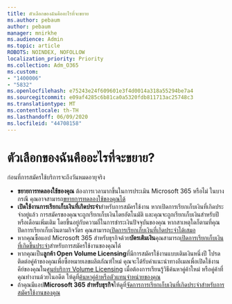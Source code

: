 ```yaml
---
title: ตัวเลือกของฉันคืออะไรที่จะขยาย
ms.author: pebaum
author: pebaum
manager: mnirkhe
ms.audience: Admin
ms.topic: article
ROBOTS: NOINDEX, NOFOLLOW
localization_priority: Priority
ms.collection: Adm_O365
ms.custom:
- "1400006"
- "5832"
ms.openlocfilehash: e75243e24f609601e3f4d0014a318a55294be7a4
ms.sourcegitcommit: e09af4285c6b81ca0a5320fdb811713ac25748c3
ms.translationtype: MT
ms.contentlocale: th-TH
ms.lasthandoff: 06/09/2020
ms.locfileid: "44708158"
---
```

# <a name="what-are-my-options-to-extend"></a>ตัวเลือกของฉันคืออะไรที่จะขยาย?

ก่อนที่การสมัครใช้บริการจะถึงวันหมดอายุจริง

- **ขยายการทดลองใช้ของคุณ**  ต้องการเวลามากขึ้นในการประเมิน Microsoft 365 หรือไม่ ในบางกรณี คุณอาจสามารถ[ขยายการทดลองใช้ของคุณได้](https://docs.microsoft.com/microsoft-365/commerce/extend-your-trial?view=o365-worldwide)  
- **เปิดใช้งานการเรียกเก็บเงินที่เกิดประจํา**สําหรับการสมัครใช้งาน หากเปิดการเรียกเก็บเงินที่เกิดประจําอยู่แล้ว การสมัครของคุณจะถูกเรียกเก็บเงินโดยอัตโนมัติ และคุณจะถูกเรียกเก็บเงินสําหรับปีหรือเดือนเพิ่มเติม โดยขึ้นอยู่กับความถี่ในการชําระเงินปัจจุบันของคุณ หากสาเหตุใดก็ตามที่คุณปิดการเรียกเก็บเงินตามกิจวัตร คุณสามารถ[เปิดการเรียกเก็บเงินที่เกิดประจําได้เสมอ](https://docs.microsoft.com/microsoft-365/commerce/subscriptions/renew-your-subscription?view=o365-worldwide)
- หากคุณซื้อแอป Microsoft 365 สําหรับธุรกิจด้วย**บัตรเติมเงิน**คุณสามารถ[เปิดการเรียกเก็บเงินที่เกิดขึ้นประจํา](https://docs.microsoft.com/microsoft-365/commerce/subscriptions/renew-your-subscription?view=o365-worldwide)สําหรับการสมัครใช้งานของคุณได้
- หากคุณเป็น**ลูกค้า Open Volume Licensing**ที่มีการสมัครใช้งานแบบเติมเงินหนึ่งปี โปรดติดต่อคู่ค้าของคุณเพื่อซื้อหมายเลขผลิตภัณฑ์ใหม่ คุณจะได้รับคําแนะนําทางอีเมลเพื่อเปิดใช้งานคีย์ของคุณใน[ศูนย์บริการ Volume Licensing](https://go.microsoft.com/fwlink/p/?LinkID=282016) เมื่อต้องการเรียนรู้วิธีค้นหาคู่ค้าใหม่ หรือคู่ค้าที่คุณทํางานด้วยในอดีต ให้ดูที่[ค้นหาคู่ค้าหรือตัวแทนจําหน่ายของคุณ](https://docs.microsoft.com/microsoft-365/admin/manage/find-your-partner-or-reseller?view=o365-worldwide)
- ถ้าคุณมีแอป**Microsoft 365 สําหรับธุรกิจ**ให้ดูที่[จัดการการเรียกเก็บเงินที่เกิดประจําสําหรับการสมัครใช้งานของคุณ](https://docs.microsoft.com/microsoft-365/commerce/subscriptions/renew-your-subscription?view=o365-worldwide)
